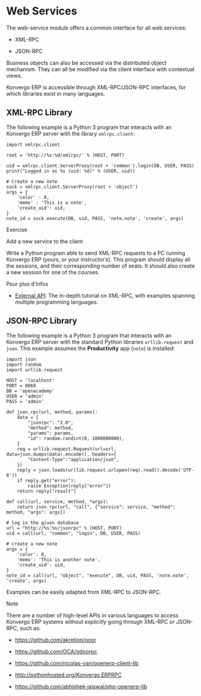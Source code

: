# Web Services

The web-service module offers a common interface for all web services:

  * XML-RPC

  * JSON-RPC

Business objects can also be accessed via the distributed object mechanism.
They can all be modified via the client interface with contextual views.

Konvergo ERP is accessible through XML-RPC/JSON-RPC interfaces, for which libraries
exist in many languages.

## XML-RPC Library

The following example is a Python 3 program that interacts with an Konvergo ERP server
with the library `xmlrpc.client`:

    
    
    import xmlrpc.client
    
    root = 'http://%s:%d/xmlrpc/' % (HOST, PORT)
    
    uid = xmlrpc.client.ServerProxy(root + 'common').login(DB, USER, PASS)
    print("Logged in as %s (uid: %d)" % (USER, uid))
    
    # Create a new note
    sock = xmlrpc.client.ServerProxy(root + 'object')
    args = {
        'color' : 8,
        'memo' : 'This is a note',
        'create_uid': uid,
    }
    note_id = sock.execute(DB, uid, PASS, 'note.note', 'create', args)
    

<div class="alert alert-dark">
<p class="alert-title">
Exercise</p><p>Add a new service to the client</p>
<p>Write a Python program able to send XML-RPC requests to a PC running
Konvergo ERP (yours, or your instructor’s). This program should display all
the sessions, and their corresponding number of seats. It should also
create a new session for one of the courses.</p>
</div> <div class="alert alert-secondary">
<p class="alert-title">
Pour plus d'infos</p><ul>
<li><p><a href="../reference/external_api">External API</a>: The in-depth tutorial on XML-RPC, with examples spanning multiple programming languages.</p></li>
</ul>
</div>

## JSON-RPC Library

The following example is a Python 3 program that interacts with an Konvergo ERP server
with the standard Python libraries `urllib.request` and `json`. This example
assumes the **Productivity** app (`note`) is installed:

    
    
    import json
    import random
    import urllib.request
    
    HOST = 'localhost'
    PORT = 8069
    DB = 'openacademy'
    USER = 'admin'
    PASS = 'admin'
    
    def json_rpc(url, method, params):
        data = {
            "jsonrpc": "2.0",
            "method": method,
            "params": params,
            "id": random.randint(0, 1000000000),
        }
        req = urllib.request.Request(url=url, data=json.dumps(data).encode(), headers={
            "Content-Type":"application/json",
        })
        reply = json.loads(urllib.request.urlopen(req).read().decode('UTF-8'))
        if reply.get("error"):
            raise Exception(reply["error"])
        return reply["result"]
    
    def call(url, service, method, *args):
        return json_rpc(url, "call", {"service": service, "method": method, "args": args})
    
    # log in the given database
    url = "http://%s:%s/jsonrpc" % (HOST, PORT)
    uid = call(url, "common", "login", DB, USER, PASS)
    
    # create a new note
    args = {
        'color': 8,
        'memo': 'This is another note',
        'create_uid': uid,
    }
    note_id = call(url, "object", "execute", DB, uid, PASS, 'note.note', 'create', args)
    

Examples can be easily adapted from XML-RPC to JSON-RPC.

<div class="alert alert-primary">
<p class="alert-title">
Note</p><p>There are a number of high-level APIs in various languages to access Konvergo ERP
systems without <em>explicitly</em> going through XML-RPC or JSON-RPC, such as:</p>
<ul>
<li><p><a href="https://github.com/akretion/ooor">https://github.com/akretion/ooor</a></p></li>
<li><p><a href="https://github.com/OCA/odoorpc">https://github.com/OCA/odoorpc</a></p></li>
<li><p><a href="https://github.com/nicolas-van/openerp-client-lib">https://github.com/nicolas-van/openerp-client-lib</a></p></li>
<li><p><a href="http://pythonhosted.org/Konvergo ERPRPC">http://pythonhosted.org/Konvergo ERPRPC</a></p></li>
<li><p><a href="https://github.com/abhishek-jaiswal/php-openerp-lib">https://github.com/abhishek-jaiswal/php-openerp-lib</a></p></li>
</ul>
</div>

